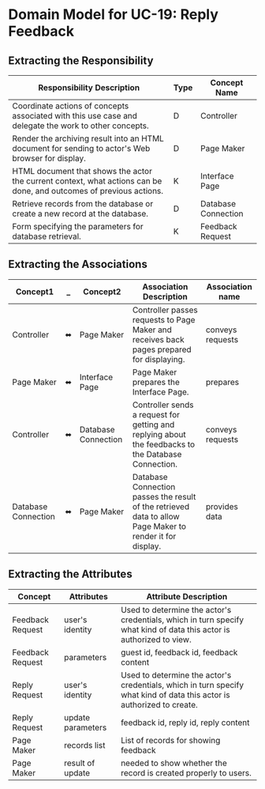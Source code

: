 # Domain Model for UC-19: Reply Feedback

## Extracting the Responsibility
| Responsibility Description  |  Type | Concept Name |
|---|---|---|
|Coordinate actions of concepts associated with this use case and delegate the work to other concepts. | D   | Controller |
|Render the archiving result into an HTML document for sending to actor's Web browser for display. | D   | Page Maker |
|HTML document that shows the actor the current context, what actions can be done, and outcomes of previous actions. | K   | Interface Page |
|Retrieve records from the database or create a new record at the database. | D   | Database Connection |
|Form specifying the parameters for database retrieval.| K   | Feedback Request|                                           |Form specifying the parameters for database update.| K   | Reply Request|           


## Extracting the Associations
|  Concept1  | _ | Concept2 | Association Description | Association name |
|-----|-----|-----|-----|-----|
| Controller  | ⬌ | Page Maker  | Controller passes requests to Page Maker and receives back pages prepared for displaying.  | conveys requests  |
| Page Maker  | ⬌ | Interface Page | Page Maker prepares the Interface Page.  |  prepares |
| Controller | ⬌  | Database Connection  | Controller sends a request for getting and replying about the feedbacks to the Database Connection.  | conveys requests |
| Database Connection  | ⬌  | Page Maker | Database Connection passes the  result of the retrieved data to allow Page Maker to render it for display.  | provides data |


## Extracting the Attributes
| Concept  | Attributes | Attribute Description |
|---|---|---|
|Feedback Request | user's identity | Used to determine the actor's credentials, which in turn specify what kind of data this actor is authorized to view. |
|Feedback Request | parameters | guest id, feedback id, feedback content |
| Reply Request | user's identity | Used to determine the actor's credentials, which in turn specify what kind of data this actor is authorized to create. |
| Reply Request | update parameters | feedback id, reply id, reply content |
| Page Maker | records list | List of records for showing feedback |
| Page Maker | result of update | needed to show whether the record is created properly to users. |